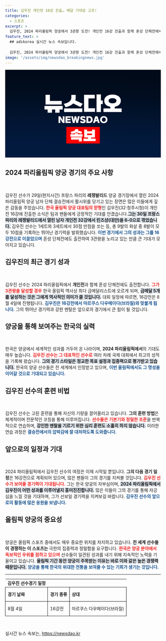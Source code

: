```yaml
---
title: 김우진 개인전 16강 진출… 메달 기대감 고조!
categories:
  - 스포츠
excerpt: >
  김우진, 2024 파리올림픽 양궁에서 3관왕 도전! 개인전 16강 진출과 함께 혼성 단체전에서도 금메달을 노린다. 역대 한국 올림픽 최다 금메달 기록을 향해 나아가는 그의 여정을 주목하라!
feature_text: >
  ## adskorea 실시간 뉴스 속보입니다.

  김우진, 2024 파리올림픽 양궁에서 3관왕 도전! 개인전 16강 진출과 함께 혼성 단체전에서도 금메달을 노린다. 역대 한국 올림픽 최다 금메달 기록을 향해 나아가는 그의 여정을 주목하라!
image: '/assets/img/newsdao_breakingnews.jpg'
---
```


<p><img src="/assets/img/newsdao_breakingnews.jpg" alt="adskorea 속보" /></p>

<h2 data-ke-size="size26">2024 파리올림픽 양궁 경기의 주요 사항</h2>

<p data-ke-size="size16">&nbsp;</p>

<p>김우진 선수가 29일(현지시간) 프랑스 파리의 <b>레쟁발리드</b> 양궁 경기장에서 열린 2024 파리올림픽 양궁 남자 단체 결승전에서 활시위를 당기고 있는 장면은 많은 이들에게 깊은 감동을 주었습니다. <b><span style="color: #ee2323;">한국 올림픽 양궁 대표팀의 맏형</span></b>인 김우진(32·청주시청)이 개인전 16강에 진출한 소식은 팀과 팬들에게 긍정적인 기대를 안겼습니다.<b><span style="background-color: #21538527;">그는 30일 프랑스 파리의 레쟁발리드에서 열린 남자 개인전 32강에서 린즈샹(대만)을 6-0으로 꺾었습니다.</span></b> 김우진 선수는 1세트와 3세트에서 30점 만점을 쏘는 등, 총 9발의 화살 중 8발이 모두 10점을 기록하는 뛰어난 경기력을 발휘했습니다. <b><span style="color: #1a5490;">이번 경기에서 그의 성과는 그를 16강전으로 이끌었으며</span></b> 혼성 단체전에도 출전하여 3관왕을 노리고 있는 만큼 큰 기대가 모아지고 있습니다.</p>

<h2 data-ke-size="size26">김우진의 최근 경기 성과</h2>

<p data-ke-size="size16">&nbsp;</p>

<p>김우진 선수는 2024 파리올림픽에서 <b>개인전</b>과 함께 혼성 단체전에도 출전합니다. <b><span style="color: #ee2323;">그가 3관왕을 달성할 경우</span></b> 한국 올림픽 역사상 최다 금메달리스트에 오르게 되며, <b><span style="background-color: #21538527;">금메달 5개를 달성하는 것은 그에게 역사적인 의미가 클 것입니다.</span></b> 대회 일정에 따르면, 16강전은 8월 4일에 진행됩니다. <b><span style="color: #1a5490;">김우진은 16강전에서 마르쿠스 다우메이다(브라질)와 맞붙게 됩니다.</span></b> 그의 뛰어난 경기력과 강한 멘탈은 앞으로의 경기에서 큰 힘이 될 것입니다.</p>

<h2 data-ke-size="size26">양궁을 통해 보여주는 한국의 실력</h2>

<p data-ke-size="size16">&nbsp;</p>

<p>한국은 양궁에서 세계적인 성과를 거두어 온 나라이며, <b>2024 파리올림픽에서</b>의 기대도 매우 높습니다. <b><span style="color: #ee2323;">김우진 선수는 그 대표적인 선수로</span></b> 여러 차례 국제 대회에서 최고의 성적을 기록해 왔습니다. <b><span style="background-color: #21538527;">그의 경기 스타일은 정교한 목표 설정과 집중력으로 평가받고 있습니다.</span></b> 한국의 양궁 선수들은 전 세계에서 인정받고 있으며, <b><span style="color: #1a5490;">이번 올림픽에서도 그 명성을 이어갈 것으로 기대되고 있습니다.</span></b></p>

<h2 data-ke-size="size26">김우진 선수의 훈련 비법</h2>

<p data-ke-size="size16">&nbsp;</p>

<p>김우진 선수는 고된 훈련을 통해 자신의 기량을 끌어올리고 있습니다. <b>그의 훈련 방법</b>은 체계적이며 전문적인 코칭을 통해 이루어집니다. <b><span style="color: #ee2323;">선수들은 기본기와 정밀한 조준</span></b>을 반복적으로 연습하며, <b><span style="background-color: #21538527;">강인한 멘탈을 기르기 위한 심리 훈련도 소홀히 하지 않습니다.</span></b> 이러한 연습 과정은 <b><span style="color: #1a5490;">결승전에서의 압박감에 잘 대처하도록 도와줍니다.</span></b></p>

<h2 data-ke-size="size26">앞으로의 일정과 기대</h2>

<p data-ke-size="size16">&nbsp;</p>

<p>2024 파리올림픽에서 김우진 선수의 여정은 이제 시작일 뿐입니다. <b>그의 다음 경기 일정</b>은 16강전으로 계획되어 있으며, 많은 팬들이 그의 경기를 지켜볼 것입니다. <b><span style="color: #ee2323;">김우진 선수가 보여줄 경기력이 기대됩니다.</span></b> 그는 한국 양궁의 자부심이며, <b><span style="background-color: #21538527;">2024 파리올림픽에서 김우진이 어떤 성과를 이루어낼지 흥미진진합니다.</span></b> 많은 이들이 그의 경기를 통해 자긍심을 느낄 것을 기대하며, 그가 선보일 경기력을 지켜보길 바랍니다. <b><span style="color: #1a5490;">김우진 선수의 앞으로의 활동에 많은 응원을 보냅니다.</span></b></p>

<h2 data-ke-size="size26">올림픽 양궁의 중요성</h2>

<p data-ke-size="size16">&nbsp;</p>

<p>양궁은 올림픽 스포츠 중에서도 매우 중요한 위치를 차지하고 있습니다. <b>전 세계 선수들이 경쟁하는 이 스포츠는 </b> 극한의 집중력과 정밀함을 요구합니다. <b><span style="color: #ee2323;">한국은 양궁 분야에서 독보적인 우위를 점하고 있으며</span></b> 선수들이 일관된 성과를 내기 위해 지속적인 노력을 기울이고 있습니다. <b><span style="background-color: #21538527;">올림픽 기간 동안 양궁이 주목받는 이유는 바로 이와 같은 높은 경쟁력 때문입니다.</span></b> <b><span style="color: #1a5490;">양궁을 통해 한국의 위대한 전통을 보여줄 수 있는 기회가 생기는 것입니다.</span></b></p>

<hr />

<table style="width: 100%; border-collapse: collapse;">
    <tr>
        <td style="text-align: center; height: 17px;"><b>김우진 선수경기 일정</b></td>
    </tr>
    <tr>
        <td style="border: 1px solid black; text-align: left; height: 40px;"><b>경기 날짜</b></td>
        <td style="border: 1px solid black; text-align: left; height: 40px;"><b>경기 종류</b></td>
        <td style="border: 1px solid black; text-align: left; height: 40px;"><b>상대</b></td>
    </tr>
    <tr>
        <td style="border: 1px solid black; text-align: left; height: 40px;">8월 4일</td>
        <td style="border: 1px solid black; text-align: left; height: 40px;">16강전</td>
        <td style="border: 1px solid black; text-align: left; height: 40px;">마르쿠스 다우메이다(브라질)</td>
    </tr>
</table>

<p data-ke-size="size16">&nbsp;</p>
실시간 뉴스 속보는, <a href="https://newsdao.kr" rel="dofollow">https://newsdao.kr</a>


